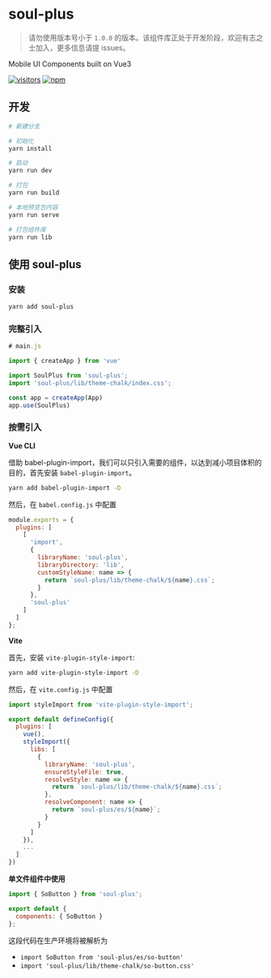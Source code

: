 # soul-plus

> 请勿使用版本号小于 `1.0.0` 的版本。该组件库正处于开发阶段，欢迎有志之士加入，更多信息请提 issues。

Mobile UI Components built on Vue3

[![visitors](https://visitor-badge.laobi.icu/badge?page_id=jsdawn.soul-plus)](https://gitee.com/jsdawn/soul-plus.git)
[![npm](https://img.shields.io/npm/dt/soul-plus?label=soul-plus&logo=npm)](https://www.npmjs.com/package/soul-plus)

## 开发

```bash
# 新建分支

# 初始化
yarn install

# 启动
yarn run dev

# 打包
yarn run build

# 本地预览包内容
yarn run serve

# 打包组件库
yarn run lib
```

## 使用 soul-plus

### 安装

```bash
yarn add soul-plus
```

### 完整引入

```js
# main.js

import { createApp } from 'vue'

import SoulPlus from 'soul-plus';
import 'soul-plus/lib/theme-chalk/index.css';

const app = createApp(App)
app.use(SoulPlus)
```

### 按需引入

**Vue CLI**

借助 babel-plugin-import，我们可以只引入需要的组件，以达到减小项目体积的目的，首先安装 `babel-plugin-import`。

```bash
yarn add babel-plugin-import -D
```

然后，在 `babel.config.js` 中配置

```js
module.exports = {
  plugins: [
    [
      'import',
      {
        libraryName: 'soul-plus',
        libraryDirectory: 'lib',
        customStyleName: name => {
          return `soul-plus/lib/theme-chalk/${name}.css`;
        }
      },
      'soul-plus'
    ]
  ]
};
```

**Vite**

首先，安装 `vite-plugin-style-import`:

```bash
yarn add vite-plugin-style-import -D
```

然后，在 `vite.config.js` 中配置

```js
import styleImport from 'vite-plugin-style-import';

export default defineConfig({
  plugins: [
    vue(),
    styleImport({
      libs: [
        {
          libraryName: 'soul-plus',
          ensureStyleFile: true,
          resolveStyle: name => {
            return `soul-plus/lib/theme-chalk/${name}.css`;
          },
          resolveComponent: name => {
            return `soul-plus/es/${name}`;
          }
        }
      ]
    }),
    ...
  ]
})
```

**单文件组件中使用**

```js
import { SoButton } from 'soul-plus';

export default {
  components: { SoButton }
};
```

这段代码在生产环境将被解析为

- `import SoButton from 'soul-plus/es/so-button'`
- `import 'soul-plus/lib/theme-chalk/so-button.css'`
